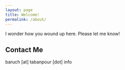 ```yaml
---
layout: page
title: Welcome!
permalink: /about/
---
```


<i class="fa fa-thumbs-o-up"></i>

<p>I wonder how you wound up here. Please let me know!</p>

<h2>Contact Me</h2>
<p>baruch [at] tabanpour [dot] info</p>

